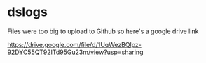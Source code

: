 # dslogs

Files were too big to upload to Github so here's a google drive link

https://drive.google.com/file/d/1UqWezBQlpz-92DYC55QT92ITd95Gu23m/view?usp=sharing
